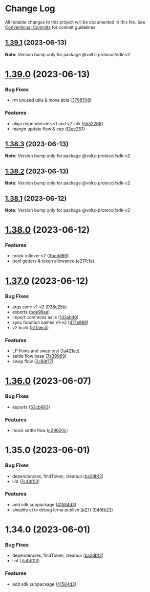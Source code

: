 # Change Log

All notable changes to this project will be documented in this file.
See [Conventional Commits](https://conventionalcommits.org) for commit guidelines.

## [1.39.1](https://github.com/Voltz-Protocol/v2-off-chain-monorepo/compare/@voltz-protocol/sdk-v2@1.39.0...@voltz-protocol/sdk-v2@1.39.1) (2023-06-13)

**Note:** Version bump only for package @voltz-protocol/sdk-v2

# [1.39.0](https://github.com/Voltz-Protocol/v2-off-chain-monorepo/compare/@voltz-protocol/sdk-v2@1.38.3...@voltz-protocol/sdk-v2@1.39.0) (2023-06-13)

### Bug Fixes

- rm unused utils & move abis ([3798598](https://github.com/Voltz-Protocol/v2-off-chain-monorepo/commit/3798598ef60a23ebc9ca20d3b2f0157f7add4d33))

### Features

- align dependencies v1 and v2 sdk ([5552268](https://github.com/Voltz-Protocol/v2-off-chain-monorepo/commit/55522684462543ad67a84f3047973a8190e4d309))
- margin update flow & cap ([f2ec257](https://github.com/Voltz-Protocol/v2-off-chain-monorepo/commit/f2ec257da2918f29328911389780e7a589f5c70f))

## [1.38.3](https://github.com/Voltz-Protocol/v2-off-chain-monorepo/compare/@voltz-protocol/sdk-v2@1.38.2...@voltz-protocol/sdk-v2@1.38.3) (2023-06-13)

**Note:** Version bump only for package @voltz-protocol/sdk-v2

## [1.38.2](https://github.com/Voltz-Protocol/v2-off-chain-monorepo/compare/@voltz-protocol/sdk-v2@1.38.1...@voltz-protocol/sdk-v2@1.38.2) (2023-06-13)

**Note:** Version bump only for package @voltz-protocol/sdk-v2

## [1.38.1](https://github.com/Voltz-Protocol/v2-off-chain-monorepo/compare/@voltz-protocol/sdk-v2@1.38.0...@voltz-protocol/sdk-v2@1.38.1) (2023-06-12)

**Note:** Version bump only for package @voltz-protocol/sdk-v2

# [1.38.0](https://github.com/Voltz-Protocol/v2-off-chain-monorepo/compare/@voltz-protocol/sdk-v2@1.37.0...@voltz-protocol/sdk-v2@1.38.0) (2023-06-12)

### Features

- mock rollover v2 ([3bcdd69](https://github.com/Voltz-Protocol/v2-off-chain-monorepo/commit/3bcdd69e7e717239c2d18ccfc73a77cf852b1e39))
- pool getters & token allowance ([e217c1a](https://github.com/Voltz-Protocol/v2-off-chain-monorepo/commit/e217c1ada955a60c43956a55c675b65df53a8b3b))

# [1.37.0](https://github.com/Voltz-Protocol/v2-off-chain-monorepo/compare/@voltz-protocol/sdk-v2@1.36.0...@voltz-protocol/sdk-v2@1.37.0) (2023-06-12)

### Bug Fixes

- args sync v1-v2 ([938c25b](https://github.com/Voltz-Protocol/v2-off-chain-monorepo/commit/938c25bd2a693bee1d425892c5f754f694bd37ab))
- exports ([bde98ae](https://github.com/Voltz-Protocol/v2-off-chain-monorepo/commit/bde98ae3824d7decca0cd923b8652079129c3c0a))
- import commons as js ([1d3abd6](https://github.com/Voltz-Protocol/v2-off-chain-monorepo/commit/1d3abd671dafc3cf7cf12e2793f6f4f08dbd4733))
- sync function names v1-v2 ([471e998](https://github.com/Voltz-Protocol/v2-off-chain-monorepo/commit/471e998ceb8012556e18954ea5410e4807ce43cc))
- v2 build ([5115ec5](https://github.com/Voltz-Protocol/v2-off-chain-monorepo/commit/5115ec5b2ccd3b7f852bbd7cda0ac01ee2a6d092))

### Features

- LP flows and swap test ([1a421ae](https://github.com/Voltz-Protocol/v2-off-chain-monorepo/commit/1a421ae74308cd30e816df299e24233265c5db29))
- settle flow base ([7a39969](https://github.com/Voltz-Protocol/v2-off-chain-monorepo/commit/7a39969a104e4a13f9337b6a773d4f7944cfb53f))
- swap flow ([2c88f17](https://github.com/Voltz-Protocol/v2-off-chain-monorepo/commit/2c88f179c30f8d9c4a85d5a1afedd1e835596862))

# [1.36.0](https://github.com/Voltz-Protocol/v2-off-chain-monorepo/compare/@voltz-protocol/sdk-v2@1.35.0...@voltz-protocol/sdk-v2@1.36.0) (2023-06-07)

### Bug Fixes

- exports ([53cb883](https://github.com/Voltz-Protocol/v2-off-chain-monorepo/commit/53cb8839a097fd60753f6cfd8c82679ea176c2a6))

### Features

- mock settle flow ([c29620c](https://github.com/Voltz-Protocol/v2-off-chain-monorepo/commit/c29620c55eb2570ef5581cc2da8cb4f166f857a8))

# 1.35.0 (2023-06-01)

### Bug Fixes

- dependencies, findToken, cleanup ([ba2dbf2](https://github.com/Voltz-Protocol/v2-off-chain-monorepo/commit/ba2dbf29f64cb81f1d015f737f65cb3e02269676))
- lint ([7c4df03](https://github.com/Voltz-Protocol/v2-off-chain-monorepo/commit/7c4df03677b05cbef85cc62ad6171c4e2cb831ec))

### Features

- add sdk subpackage ([41584d3](https://github.com/Voltz-Protocol/v2-off-chain-monorepo/commit/41584d3519d07a76e730274abc14e30894e49274))
- simplify ci to debug lerna publish ([#27](https://github.com/Voltz-Protocol/v2-off-chain-monorepo/issues/27)) ([94f6b23](https://github.com/Voltz-Protocol/v2-off-chain-monorepo/commit/94f6b236af943dab034353f23883ee881b864cac))

# 1.34.0 (2023-06-01)

### Bug Fixes

- dependencies, findToken, cleanup ([ba2dbf2](https://github.com/Voltz-Protocol/v2-off-chain-monorepo/commit/ba2dbf29f64cb81f1d015f737f65cb3e02269676))
- lint ([7c4df03](https://github.com/Voltz-Protocol/v2-off-chain-monorepo/commit/7c4df03677b05cbef85cc62ad6171c4e2cb831ec))

### Features

- add sdk subpackage ([41584d3](https://github.com/Voltz-Protocol/v2-off-chain-monorepo/commit/41584d3519d07a76e730274abc14e30894e49274))
